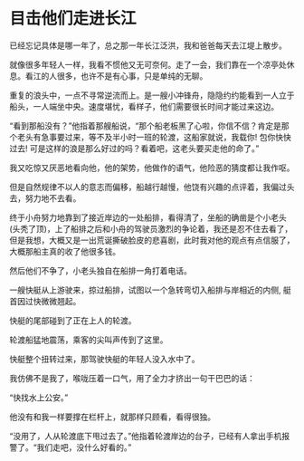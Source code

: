 # 目击他们走进长江

已经忘记具体是哪一年了，总之那一年长江泛洪，我和爸爸每天去江堤上散步。

就像很多年轻人一样，我看不惯他又无可奈何。走了一会，我们靠在一个凉亭处休息。看江的人很多，也许不是有心事，只是单纯的无聊。

重复的浪头中，一点不寻常逆流而上。是一艘小冲锋舟，隐隐约约能看到一人立于船头，一人端坐中央。速度堪忧，看样子，他们需要很长时间才能过来这边。

“看到那船没有？”他指着那艘船说，“那个船老板黑了心啦，你信不信？肯定是那个老头有急事要过来，等不及半小时一班的轮渡，这船家就说，我载你! 包你快快过去! 可是这样的浪是那么好过的吗？看着吧，这老头要买走他的命了。”

我又吃惊又厌恶地看向他，他的架势，他做作的语气，他险恶的猜度都让我作呕。

但是自然规律不以人的意志而偏移，船越行越慢，他饶有兴趣的点评着，我偏过头去，努力地不去看。

终于小舟努力地靠到了接近岸边的一处船排，看得清了，坐船的确凿是个小老头(头秃了顶)，上了船排之后和小舟的驾驶员激烈的争论着，我还是忍不住去看了，但是我想，大概又是一出荒诞撕破脸皮的悲喜剧，此时我对他的观点有点信服了，大概那船主真的收了他很多钱。

然后他们不争了，小老头独自在船排一角打着电话。

一艘快艇从上游驶来，掠过船排，试图以一个急转弯切入船排与岸相近的内侧, 艇首因过快微微翘起。

快艇的尾部碰到了正在上人的轮渡。

轮渡船猛地震荡，乘客的尖叫声传到了这里。

快艇整个扭转过来，那驾驶快艇的年轻人没入水中了。

我仿佛不是我了，喉咙压着一口气，用了全力才挤出一句干巴巴的话：

“快找水上公安。”

他没有和我一样要撑在栏杆上，就那样只顾看，看得很独。

“没用了，人从轮渡底下甩过去了。”他指着轮渡岸边的台子，已经有人拿出手机报警了。“我们走吧，没什么好看的。”
